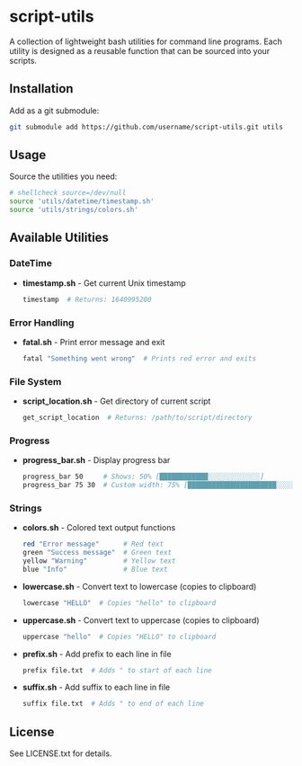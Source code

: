 # script-utils

A collection of lightweight bash utilities for command line programs. Each utility is designed as a reusable function that can be sourced into your scripts.

## Installation

Add as a git submodule:
```bash
git submodule add https://github.com/username/script-utils.git utils
```

## Usage

Source the utilities you need:
```bash
# shellcheck source=/dev/null
source 'utils/datetime/timestamp.sh'
source 'utils/strings/colors.sh'
```

## Available Utilities

### DateTime
- **timestamp.sh** - Get current Unix timestamp
  ```bash
  timestamp  # Returns: 1640995200
  ```

### Error Handling
- **fatal.sh** - Print error message and exit
  ```bash
  fatal "Something went wrong"  # Prints red error and exits
  ```

### File System
- **script_location.sh** - Get directory of current script
  ```bash
  get_script_location  # Returns: /path/to/script/directory
  ```

### Progress
- **progress_bar.sh** - Display progress bar
  ```bash
  progress_bar 50     # Shows: 50% [████████████░░░░░░░░░░░░░]
  progress_bar 75 30  # Custom width: 75% [██████████████████████░░░░░░░░]
  ```

### Strings
- **colors.sh** - Colored text output functions
  ```bash
  red "Error message"      # Red text
  green "Success message"  # Green text
  yellow "Warning"         # Yellow text
  blue "Info"              # Blue text
  ```

- **lowercase.sh** - Convert text to lowercase (copies to clipboard)
  ```bash
  lowercase "HELLO"  # Copies "hello" to clipboard
  ```

- **uppercase.sh** - Convert text to uppercase (copies to clipboard)
  ```bash
  uppercase "hello"  # Copies "HELLO" to clipboard
  ```

- **prefix.sh** - Add prefix to each line in file
  ```bash
  prefix file.txt  # Adds " to start of each line
  ```

- **suffix.sh** - Add suffix to each line in file
  ```bash
  suffix file.txt  # Adds " to end of each line
  ```

## License

See LICENSE.txt for details.